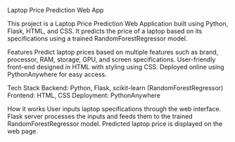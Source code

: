 Laptop Price Prediction Web App

This project is a Laptop Price Prediction Web Application built using Python, Flask, HTML, and CSS. It predicts the price of a laptop based on its specifications using a trained RandomForestRegressor model.

Features
Predict laptop prices based on multiple features such as brand, processor, RAM, storage, GPU, and screen specifications.
User-friendly front-end designed in HTML with styling using CSS.
Deployed online using PythonAnywhere for easy access.

Tech Stack
Backend: Python, Flask, scikit-learn (RandomForestRegressor)
Frontend: HTML, CSS
Deployment: PythonAnywhere

How it works
User inputs laptop specifications through the web interface.
Flask server processes the inputs and feeds them to the trained RandomForestRegressor model.
Predicted laptop price is displayed on the web page.
